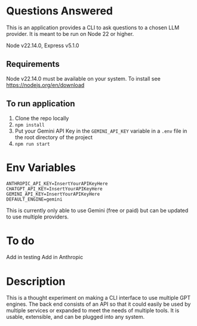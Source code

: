 # Questions Answered

This is an application provides a CLI to ask questions to a chosen LLM provider. It is meant to be run on Node 22 or higher.

Node v22.14.0, Express v5.1.0

## Requirements

Node v22.14.0 must be available on your system. To install see https://nodejs.org/en/download

## To run application

1. Clone the repo locally
2. `npm install`
3. Put your Gemini API Key in the `GEMINI_API_KEY` variable in a `.env` file in the root directory of the project
4. `npm run start`



# Env Variables

```
ANTHROPIC_API_KEY=InsertYourAPIKeyHere
CHATGPT_API_KEY=InsertYourAPIKeyHere
GEMINI_API_KEY=InsertYourAPIKeyHere
DEFAULT_ENGINE=gemini
```


This is currently only able to use Gemini (free or paid) but can be updated to use multiple providers.


# To do

Add in testing
Add in Anthropic


# Description

This is a thought experiment on making a CLI interface to use multiple GPT engines. The back end consists of an API so that it could easily be used by multiple services or expanded to meet the needs of multiple tools. It is usable, extensible, and can be plugged into any system.
